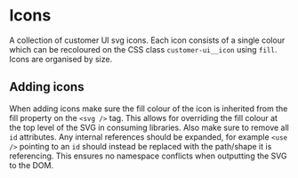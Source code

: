 # Icons

A collection of customer UI svg icons. Each icon consists of a single colour which can be recoloured on the CSS class `customer-ui__icon` using `fill`. Icons are organised by size.

## Adding icons

When adding icons make sure the fill colour of the icon is inherited from the fill property on the `<svg />` tag. This allows for overriding the fill colour at the top level of the SVG in consuming libraries. Also make sure to remove all `id` attributes. Any internal references should be expanded, for example `<use />` pointing to an `id` should instead be replaced with the path/shape it is referencing. This ensures no namespace conflicts when outputting the SVG to the DOM.
